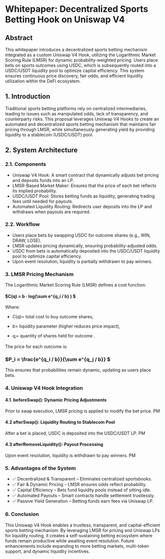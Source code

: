 # Whitepaper: Decentralized Sports Betting Hook on Uniswap V4

## Abstract

This whitepaper introduces a decentralized sports betting mechanism integrated as a custom Uniswap V4 Hook, utilizing the Logarithmic Market Scoring Rule (LMSR) for dynamic probability-weighted pricing. Users place bets on sports outcomes using USDC, which is subsequently routed into a USDC/USDT liquidity pool to optimize capital efficiency. This system ensures continuous price discovery, fair odds, and efficient liquidity utilization within the DeFi ecosystem.

## 1. Introduction

Traditional sports betting platforms rely on centralized intermediaries, leading to issues such as manipulated odds, lack of transparency, and counterparty risks. This proposal leverages Uniswap V4 Hooks to create an automated and decentralized sports betting mechanism that maintains fair pricing through LMSR, while simultaneously generating yield by providing liquidity to a stablecoin (USDC/USDT) pool.

## 2. System Architecture

### 2.1. Components

- Uniswap V4 Hook: A smart contract that dynamically adjusts bet pricing and deposits funds into an LP.
- LMSR-Based Market Maker: Ensures that the price of each bet reflects its implied probability.
- USDC/USDT Pool: Stores betting funds as liquidity, generating trading fees until needed for payouts.
- Automated Liquidity Routing: Redirects user deposits into the LP and withdraws when payouts are required.

### 2.2. Workflow

- Users place bets by swapping USDC for outcome shares (e.g., WIN, DRAW, LOSE).
- LMSR updates pricing dynamically, ensuring probability-adjusted odds.
- USDC from bets is automatically deposited into the USDC/USDT liquidity pool to optimize capital efficiency.
- Upon event resolution, liquidity is partially withdrawn to pay winners.

### 3. LMSR Pricing Mechanism

The Logarithmic Market Scoring Rule (LMSR) defines a cost function:

#### $C(q) = b · log(\sum e^{q_i / b} ) $

Where:

- $C(q)=$ total cost to buy outcome shares,

- $b=$ liquidity parameter (higher reduces price impact),

- $q_i=$ quantity of shares held for outcome .

The price for each outcome is:

### $P_i = \frac{e^{q_i / b}}{\sum e^{q_j / b}} $

This ensures that probabilities remain dynamic, updating as users place bets.

### 4. Uniswap V4 Hook Integration

#### 4.1. beforeSwap(): Dynamic Pricing Adjustments

Prior to swap execution, LMSR pricing is applied to modify the bet price.
PM

#### 4.2 afterSwap(): Liquidity Routing to Stablecoin Pool

After a bet is placed, USDC is deposited into the USDC/USDT LP.
PM

#### 4.3 afterRemoveLiquidity(): Payout Processing

Upon event resolution, liquidity is withdrawn to pay winners.
PM

### 5. Advantages of the System

- ✅ Decentralized & Transparent – Eliminates centralized sportsbooks.
- ✅ Fair & Dynamic Pricing – LMSR ensures odds reflect probability.
- ✅ Capital Efficiency – Bets fund liquidity pools instead of sitting idle.
- ✅ Automated Payouts – Smart contracts handle settlement trustlessly.
- ✅ Passive Yield Generation – Betting funds earn fees via Uniswap LP.

### 6. Conclusion

This Uniswap V4 Hook enables a trustless, transparent, and capital-efficient sports betting mechanism. By leveraging LMSR for pricing and Uniswap LPs for liquidity routing, it creates a self-sustaining betting ecosystem where funds remain productive while awaiting event resolution. Future enhancements include expanding to more betting markets, multi-token support, and dynamic liquidity incentives.
